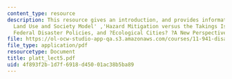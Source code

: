 ```yaml
---
content_type: resource
description: This resource gives an introduction, and provides information on 'The
  Land Use and Society Model' ,'Hazard Mitigation versus the Takings Issue', Calibrating
  Federal Disaster Policies, and ?Ecological Cities? ?A New Perspective.
file: https://ol-ocw-studio-app-qa.s3.amazonaws.com/courses/11-941-disaster-vulnerability-and-resilience-spring-2005/4f893f2b1d7f6918d45001ac38b5ba89_platt_lect5.pdf
file_type: application/pdf
resourcetype: Document
title: platt_lect5.pdf
uid: 4f893f2b-1d7f-6918-d450-01ac38b5ba89
---
```

